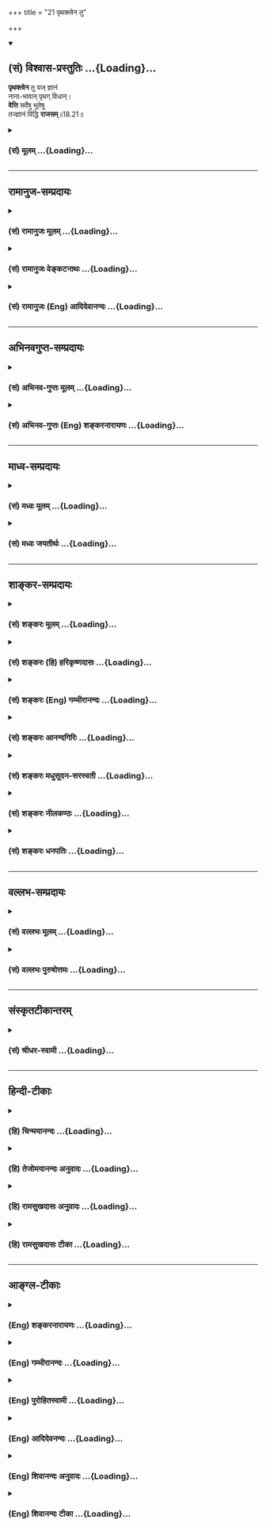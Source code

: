 +++
title = "21 पृथक्त्वेन तु"

+++
<div class="js_include" newlevelforh1="2" title="(सं) विश्वास-प्रस्तुतिः" unfilled url="/mahAbhAratam/shlokashaH/06-bhIShma-parva/03-bhagavad-gItA-parva/saMskRtam/vishvAsa-prastutiH/18_moxa-saMnyAsa-yogaH/21_pRthaktvena_tu.md">
<details open><summary><h2>(सं) विश्वास-प्रस्तुतिः ...{Loading}...</h2></summary>

**पृथक्त्वेन** तु यज् ज्ञानं  
नाना-भावान् पृथग् विधान्।  
**वेत्ति** सर्वेषु भूतेषु  
तज्ज्ञानं विद्धि **राजसम्**॥18.21॥
</details>
</div>
<div class="js_include collapsed" newlevelforh1="3" title="(सं) मूलम्" unfilled url="/mahAbhAratam/shlokashaH/06-bhIShma-parva/03-bhagavad-gItA-parva/saMskRtam/mUlam/18_moxa-saMnyAsa-yogaH/21_pRthaktvena_tu.md">
<details><summary><h3>(सं) मूलम् ...{Loading}...</h3></summary>

पृथक्त्वेन तु यज्ज्ञानं नानाभावान्पृथग्विधान्।  
वेत्ति सर्वेषु भूतेषु तज्ज्ञानं विद्धि राजसम्।।18.21।।
</details>
</div>


_________________
## रामानुज-सम्प्रदायः
<div class="js_include collapsed" newlevelforh1="3" title="(सं) रामानुजः मूलम्" unfilled url="/mahAbhAratam/shlokashaH/06-bhIShma-parva/03-bhagavad-gItA-parva/saMskRtam/rAmAnujaH/mUlam/18_moxa-saMnyAsa-yogaH/21_pRthaktvena_tu.md">
<details><summary><h3>(सं) रामानुजः मूलम् ...{Loading}...</h3></summary>

।।18.21।।**सर्वेषु भूतेषु** ब्राह्मणादिषु ब्राह्मणाद्याकार**पृथक्त्वेन**
आत्माख्यान् अपि **भावान् नाना**भूतान् सितदीर्घादिपृथक्त्वेन च
**पृथग्विधान्** फलादिसंयोगयोग्यान् कर्माधिकारवेलायां **यद् ज्ञानं वेत्ति
तत् ज्ञानं राजसं विद्धि।**

</details>
</div>
<div class="js_include collapsed" newlevelforh1="3" title="(सं) रामानुजः वेङ्कटनाथः" unfilled url="/mahAbhAratam/shlokashaH/06-bhIShma-parva/03-bhagavad-gItA-parva/saMskRtam/rAmAnujaH/venkaTanAthaH/18_moxa-saMnyAsa-yogaH/21_pRthaktvena_tu.md">
<details><summary><h3>(सं) रामानुजः वेङ्कटनाथः ...{Loading}...</h3></summary>

  
  
।।18.21।। पृथक्त्वेन च पृथग्विधान् पृथक्त्वेन विशेषितानित्यर्थः।
पृथक्त्वादिशब्दानां
पुनरुक्तिपरिहारायाऽऽहब्राह्मणाद्याकारपृथक्त्वेनेतिसर्वेषु भूतेषु इति
विशिष्टानुवादः तत्रभावान् इति विशेष्यनिष्कर्ष
इत्यभिप्रायेणाऽऽहआत्माख्यानपि भावानिति। जातिभेदविशेष्यभेदगुणादिभेदपरतया
पृथक्त्वनानात्वपृथग्विधशब्दानामपुनरुक्तिः। उक्तव्यतिरेकपरतया
फलादिसंयोगयोग्यत्वोक्तिः। ज्ञानं वेत्तीति कर्तृत्वोपचारः।  
  

</details>
</div>
<div class="js_include collapsed" newlevelforh1="3" title="(सं) रामानुजः (Eng) आदिदेवानन्दः" unfilled url="/mahAbhAratam/shlokashaH/06-bhIShma-parva/03-bhagavad-gItA-parva/saMskRtam/rAmAnujaH/english/AdidevAnandaH/18_moxa-saMnyAsa-yogaH/21_pRthaktvena_tu.md">
<details><summary><h3>(सं) रामानुजः (Eng) आदिदेवानन्दः ...{Loading}...</h3></summary>

18.21 Whatever knowledge perceives in Brahmana etc., at the time of work, the entity known as the Atman as of diverse nature because the bodies of those beings are tall or fair and are fit to attain the fruits of work - know that knowledge to be Rajasika. The point is this: It is not a condemnation of the plurality of Atman. The Atman, though distinct, is uniform everywhere. The bodily attributes do not affect it.
The knowledge lacking this understanding is stigmatised as Rajasa.

</details>
</div>


_________________
## अभिनवगुप्त-सम्प्रदायः
<div class="js_include collapsed" newlevelforh1="3" title="(सं) अभिनव-गुप्तः मूलम्" unfilled url="/mahAbhAratam/shlokashaH/06-bhIShma-parva/03-bhagavad-gItA-parva/saMskRtam/abhinava-guptaH/mUlam/18_moxa-saMnyAsa-yogaH/21_pRthaktvena_tu.md">
<details><summary><h3>(सं) अभिनव-गुप्तः मूलम् ...{Loading}...</h3></summary>

।।18.20 -- 18.22।। तत्र +++(S adds शरीरे after तत्र )+++ सर्वभूतेषु इत्यादिना
श्लोकत्रयेण ( श्लो.2022 ) ज्ञानकरणस्य त्रैरूप्यमुक्तम्। अत एव येन इति
तृतीया। इयता च ज्ञानकरणसामान्यस्य +++(,; N record an alternative reading
सामर्थ्यस्य for सामान्यस्य by saying सामर्थ्यस्येत्यन्यादर्शे )+++
स्वरूपमुक्तम्। नियतम् इत्यादिना श्लोकत्रयेण ( श्लो. 2325 ) कर्मणो
ज्ञेयकार्यरूपस्य द्वैविध्यम् मुक्तसंगः इत्यादिना श्लोकत्रयेण ( श्लो.
2628 ) तु कर्तुर्द्विरूपस्य संक्षेपेण स्वरूपम् करणविशेषस्य
स्वरूपभेदप्रतिपादनार्थ \[ प्रवृत्तिम् इत्यादिना श्लोकत्रयेण ( 3032 ) \]
बुद्धेस्त्रैविध्यं निरूपितम् +++(S -- विध्यमुपलक्षितम् )+++। तद्द्वारेण
करणान्तराणामपि त्रैविध्यमुपलक्षितम्। करणस्य तु इतिकर्तव्यतापेक्षित्वात्
इतिकर्तव्यतायाश्च धृत्यादिपञ्चकरूपत्वेऽपि; श्रद्धायाः पूर्वमुक्तत्वात्;
विविदिषाविविदिषयोश्च धृतिसुखाभ्यामाक्षेपात् तयोस्त्रैविध्यम् धृत्या यया
इत्यनेन \[ श्लोकत्रयेण ( 3335 ) \] सुखं त्विदानीम् इत्यनेन \[
श्लोकत्रयेण ( 3639 ) \] चोक्तम्। तदाह -- सर्वभूतेषु इत्यादि
समुदाहृतमित्यन्तम्। विभक्ततेषु; देवमनुष्यादितया। पृथक्त्वेन; इह मे
प्रीतिः इह मे द्वेषः इत्यादिबुद्ध्या। अहेतुकम्; कारणमविचार्यैव
अभिनिवेशावेशवशात् क्रोधरागादिग्रहणं यत् तत्तामसंज्ञम्।

</details>
</div>
<div class="js_include collapsed" newlevelforh1="3" title="(सं) अभिनव-गुप्तः (Eng) शङ्करनारायणः" unfilled url="/mahAbhAratam/shlokashaH/06-bhIShma-parva/03-bhagavad-gItA-parva/saMskRtam/abhinava-guptaH/english/shankaranArAyaNaH/18_moxa-saMnyAsa-yogaH/21_pRthaktvena_tu.md">
<details><summary><h3>(सं) अभिनव-गुप्तः (Eng) शङ्करनारायणः ...{Loading}...</h3></summary>

18.21 See Comment under 18.22

</details>
</div>


_________________
## माध्व-सम्प्रदायः
<div class="js_include collapsed" newlevelforh1="3" title="(सं) मध्वः मूलम्" unfilled url="/mahAbhAratam/shlokashaH/06-bhIShma-parva/03-bhagavad-gItA-parva/saMskRtam/madhvaH/mUlam/18_moxa-saMnyAsa-yogaH/21_pRthaktvena_tu.md">
<details><summary><h3>(सं) मध्वः मूलम् ...{Loading}...</h3></summary>

।।18.21।। Sri Madhvacharya did not comment on this sloka. ,

</details>
</div>
<div class="js_include collapsed" newlevelforh1="3" title="(सं) मध्वः जयतीर्थः" unfilled url="/mahAbhAratam/shlokashaH/06-bhIShma-parva/03-bhagavad-gItA-parva/saMskRtam/madhvaH/jayatIrthaH/18_moxa-saMnyAsa-yogaH/21_pRthaktvena_tu.md">
<details><summary><h3>(सं) मध्वः जयतीर्थः ...{Loading}...</h3></summary>

।।18.21।। Sri Jayatirtha did not comment on this sloka.  
  

</details>
</div>


_________________
## शाङ्कर-सम्प्रदायः
<div class="js_include collapsed" newlevelforh1="3" title="(सं) शङ्करः मूलम्" unfilled url="/mahAbhAratam/shlokashaH/06-bhIShma-parva/03-bhagavad-gItA-parva/saMskRtam/shankaraH/mUlam/18_moxa-saMnyAsa-yogaH/21_pRthaktvena_tu.md">
<details><summary><h3>(सं) शङ्करः मूलम् ...{Loading}...</h3></summary>

।।18.21।। --,**पृथक्त्वेन तु** भेदेन प्रतिशरीरम् अन्यत्वेन **यत् ज्ञानं
नानाभावान्** भिन्नान् आत्मनः **पृथग्विधान्** पृथक्प्रकारान्
भिन्नलक्षणान् इत्यर्थः; **वेत्ति** विजानाति यत् ज्ञानं **सर्वेषु
भूतेषु;** ज्ञानस्य कर्तृत्वासंभवात् येन ज्ञानेन वेत्ति इत्यर्थः; **तत्
ज्ञानं विद्धि राजसं** रजोगुणनिर्वृत्तम्।।

</details>
</div>
<div class="js_include collapsed" newlevelforh1="3" title="(सं) शङ्करः (हि) हरिकृष्णदासः" unfilled url="/mahAbhAratam/shlokashaH/06-bhIShma-parva/03-bhagavad-gItA-parva/saMskRtam/shankaraH/hindI/harikRShNadAsaH/18_moxa-saMnyAsa-yogaH/21_pRthaktvena_tu.md">
<details><summary><h3>(सं) शङ्करः (हि) हरिकृष्णदासः ...{Loading}...</h3></summary>

।।18.21।। और जो ज्ञान; सम्पूर्ण भूतोंमें भिन्नभिन्न प्रकारके भिन्नभिन्न
भावोंको; आत्मासे अलग विलक्षण पृथक्रूपसे देखता है; अर्थात् प्रत्येक
शरीरमें अलगअलग अपनेसे दूसरा आत्मा समझता है; उस ज्ञानको तू राजस यानी
रजोगुणसे उत्पन्न हुआ जान। ज्ञानमें कर्तापन होना असम्भव है; इसलिये जो
ज्ञान देखता है इसका आशय यह है कि जिस ज्ञानके द्वारा मनुष्य देखता है।

</details>
</div>
<div class="js_include collapsed" newlevelforh1="3" title="(सं) शङ्करः (Eng) गम्भीरानन्दः" unfilled url="/mahAbhAratam/shlokashaH/06-bhIShma-parva/03-bhagavad-gItA-parva/saMskRtam/shankaraH/english/gambhIrAnandaH/18_moxa-saMnyAsa-yogaH/21_pRthaktvena_tu.md">
<details><summary><h3>(सं) शङ्करः (Eng) गम्भीरानन्दः ...{Loading}...</h3></summary>

18.21 Tu, but; viddhi, know; tat, that; jnanam, knowledge; to be
rajasam, originating from rajas; yat, which; sarvesu bhutesu, amidst all
things; vetti, apprehends-since knowledge cannot be an agent of
hends-since knowledge cannot be an agent of action, therefore the
meaning implied is, 'that, knowledge৷৷.through which one
apprehends৷৷.'-; nana-bhavan, the different entities; prthagvidhan, of
various kinds, i.e., those possessing diverse characteristics and
different from oneself; prthakrvena, as distinct, as separate in each
body.

</details>
</div>
<div class="js_include collapsed" newlevelforh1="3" title="(सं) शङ्करः आनन्दगिरिः" unfilled url="/mahAbhAratam/shlokashaH/06-bhIShma-parva/03-bhagavad-gItA-parva/saMskRtam/shankaraH/AnandagiriH/18_moxa-saMnyAsa-yogaH/21_pRthaktvena_tu.md">
<details><summary><h3>(सं) शङ्करः आनन्दगिरिः ...{Loading}...</h3></summary>

।।18.21।। द्वैतदर्शनान्यपि कानिचिद्भवन्ति सत्त्वनिर्वृत्तानि
सम्यञ्चीत्याशङ्क्याह -- **यानीति।** तेषामसम्यक्त्वे हेतुमाह --
**राजसानीति।** प्रतिदेहमन्यत्वेन भिन्नात्मनो येन ज्ञानेन जानाति
तज्ज्ञानं राजसमिति व्याचष्टे -- **भेदेनेति।** पृथक्त्वं पृथग्विधत्वं च
पुनरुक्तमित्याशङ्क्य हेतुहेतुमत्त्वेन विभागं विवक्षित्वाह --
**भिन्नेति।** ज्ञानस्य ज्ञानकर्तृत्वमयुक्तमित्याशङ्क्याह -- **येनेति।**

</details>
</div>
<div class="js_include collapsed" newlevelforh1="3" title="(सं) शङ्करः मधुसूदन-सरस्वती" unfilled url="/mahAbhAratam/shlokashaH/06-bhIShma-parva/03-bhagavad-gItA-parva/saMskRtam/shankaraH/madhusUdana-sarasvatI/18_moxa-saMnyAsa-yogaH/21_pRthaktvena_tu.md">
<details><summary><h3>(सं) शङ्करः मधुसूदन-सरस्वती ...{Loading}...</h3></summary>

।।18.21।। पृथक्त्वेनेति। तुशब्दः प्रागुक्तसात्त्विकव्यतिरेकप्रदर्शनार्थः।
पृथक्त्वेन भेदेन स्थितेषु सर्वभूतेषु देहादिषु नानाभावान्
प्रतिदेहमन्यानात्मनः पृथग्विधान् सुखदुःखित्वादिरूपेण परस्परविलक्षणान्।
येन ज्ञानेन वेत्तीति वक्तव्ये यज्ज्ञानं वेत्तीति करणे
कर्तृत्वोपचारादेधांसि पचन्तीतिवत्कर्तुरहंकारस्य तद्वृत्त्यभेदाद्वा
तज्ज्ञानं विद्धि राजसमिति पुनर्ज्ञानपदमात्मभेदज्ञानं अनात्मभेदज्ञानं च
परामृशति। तेनात्मनां परस्परं भेदस्तेषामीश्वराद्भेदस्तेभ्य
ईश्वरादन्योन्यतश्चाचेतनवर्गस्य भेद इत्यनौपाधिकभेदपञ्चकज्ञानं
कुतार्किकाणां राजसमेवेत्यभिप्रायः।

</details>
</div>
<div class="js_include collapsed" newlevelforh1="3" title="(सं) शङ्करः नीलकण्ठः" unfilled url="/mahAbhAratam/shlokashaH/06-bhIShma-parva/03-bhagavad-gItA-parva/saMskRtam/shankaraH/nIlakaNThaH/18_moxa-saMnyAsa-yogaH/21_pRthaktvena_tu.md">
<details><summary><h3>(सं) शङ्करः नीलकण्ठः ...{Loading}...</h3></summary>

।।18.21।। भेदज्ञाने राजसत्वमाह -- **पृथक्त्वेनेति।** यत्पृथक्त्वेन
भिन्नत्वेन। ज्ञानं तद्राजसमिति संबन्धः। ,पृथक्त्वेनेत्येतद्विवृणोति।
सर्वेषु भूतेषु पाञ्चभौतिकत्वेनाविशिष्टेषु नानाभावान्
सुरनरतिर्यक्स्थावरत्वभेदेन नानात्वानि। बहुवचनमत्यन्तभेदप्रदर्शनार्थम्।
पृथग्विधान् एकजातीयेष्वपि नरादिषु प्रत्येकं विभिन्नप्रकारान् यज्ज्ञानं
वेत्ति विषयीकरोतीति। येन ज्ञानेन वेत्तीति वक्तव्ये एधांसि
पचन्तीतिवद्यज्ज्ञानं वेत्तिति करणे कर्तृत्वोपचारो बोध्यः। तेनात्मनां
परस्परभेदस्तेषामीश्वराद्भेदस्तेभ्य ईश्वरादन्योन्यतश्च जडवर्गस्य भेद
इत्यनौपाधिकभेदपञ्चकज्ञानं कुतार्किकाणां राजसमेवेत्यभिप्रायः।

</details>
</div>
<div class="js_include collapsed" newlevelforh1="3" title="(सं) शङ्करः धनपतिः" unfilled url="/mahAbhAratam/shlokashaH/06-bhIShma-parva/03-bhagavad-gItA-parva/saMskRtam/shankaraH/dhanapatiH/18_moxa-saMnyAsa-yogaH/21_pRthaktvena_tu.md">
<details><summary><h3>(सं) शङ्करः धनपतिः ...{Loading}...</h3></summary>

।।18.21।। एवमद्वैतवादिनां सात्त्विकमुपादेयमुक्त्वा तार्किकाणां तद्राजसं
हेयमाह -- पृथक्त्वेन त्विति। तुशब्दः
संसारोच्छत्तिहेतुभूतात्पूर्वोक्तात्सात्त्विकाज्ज्ञानात्तदुच्छत्त्यहेतुभूतस्य
प्रत्युत तत्कारणस्य वैलक्षण्यद्योतनार्थः। पृथक्त्वेन प्रतिशरीरमन्यत्वेन
हेतुना पृथग्विधान् भिन्नलक्षणान् नानाभावान् भिन्नात्मनः सर्वेषु भूतेषु
यज्ज्ञानं राजसं रजोनिर्वत्तं विद्धि। यत्पृथकत्वेन स्थितेषु भूतेष्विति तु
दूरान्वयदोषेणआध्याहारदोषेण च ग्रस्तत्वादाचार्यैरुपेक्षितम्।

</details>
</div>


_________________
## वल्लभ-सम्प्रदायः
<div class="js_include collapsed" newlevelforh1="3" title="(सं) वल्लभः मूलम्" unfilled url="/mahAbhAratam/shlokashaH/06-bhIShma-parva/03-bhagavad-gItA-parva/saMskRtam/vallabhaH/mUlam/18_moxa-saMnyAsa-yogaH/21_pRthaktvena_tu.md">
<details><summary><h3>(सं) वल्लभः मूलम् ...{Loading}...</h3></summary>

।।18.21।। पृथक्त्वेनेति स्पष्टम्।

</details>
</div>
<div class="js_include collapsed" newlevelforh1="3" title="(सं) वल्लभः पुरुषोत्तमः" unfilled url="/mahAbhAratam/shlokashaH/06-bhIShma-parva/03-bhagavad-gItA-parva/saMskRtam/vallabhaH/puruShottamaH/18_moxa-saMnyAsa-yogaH/21_pRthaktvena_tu.md">
<details><summary><h3>(सं) वल्लभः पुरुषोत्तमः ...{Loading}...</h3></summary>

  
  
।।18.21।। राजसमाह -- पृथक्त्वेनेति। ज्ञानस्य
सात्त्विकात्मकत्वाद्वक्ष्यमाणज्ञानस्य शब्दमात्रसाम्यज्ञापनाय तुशब्दः।
पृथक्त्वेन क्रीडामयैकराहित्येन तु नानाभावान् अनेकान् जीवान् पृथग्विधान्
नानाभिलाषरूपान् सुखिदुःखीत्यादिपशुपक्षिमनुजतृणस्तम्बादीन् सर्वेषु भूतेषु
येन पश्यति तज्ज्ञानं राजसं विक्षिप्तमानसात्मकं विद्धि।  
  

</details>
</div>


_________________
## संस्कृतटीकान्तरम्
<div class="js_include collapsed" newlevelforh1="3" title="(सं) श्रीधर-स्वामी" unfilled url="/mahAbhAratam/shlokashaH/06-bhIShma-parva/03-bhagavad-gItA-parva/saMskRtam/shrIdhara-svAmI/18_moxa-saMnyAsa-yogaH/21_pRthaktvena_tu.md">
<details><summary><h3>(सं) श्रीधर-स्वामी ...{Loading}...</h3></summary>

।।18.21।। राजसं ज्ञानमाह **-- पृथक्त्वेनेति।** पृथक्त्वेन तु
यज्ज्ञानमित्यस्यैव विवरणं सर्वेषु भूतेषु देहेषु नानाभावान्वस्तुत
एवानेकान्क्षेत्रज्ञान् पृथग्विधान्सुखीदुःखीत्यादिरूपेण विलक्षणान् येन
ज्ञानेन वेत्ति तज्ज्ञानं राजसं विद्धि।

</details>
</div>


_________________
## हिन्दी-टीकाः
<div class="js_include collapsed" newlevelforh1="3" title="(हि) चिन्मयानन्दः" unfilled url="/mahAbhAratam/shlokashaH/06-bhIShma-parva/03-bhagavad-gItA-parva/hindI/chinmayAnandaH/18_moxa-saMnyAsa-yogaH/21_pRthaktvena_tu.md">
<details><summary><h3>(हि) चिन्मयानन्दः ...{Loading}...</h3></summary>

।।18.21।। जब हम इन्द्रिय; मन और बुद्धि के माध्यम से जगत् का अवलोकन करते
हैं; तब; निसन्देह उसमें हमें असंख्य प्रकार के भेद दृष्टिगोचर होते हैं।
परन्तु जो वस्तु जिस रूप में दिखाई देती है; उसके उसी रूप को सत्य समझ लेना
अविवेक का लक्षण है। राजसी पुरुष का मन सदैव चंचल और अस्थिर रहने के कारण
वह कभी शान्त मन से विचार नहीं कर पाता और यही कारण है कि वह दृष्टिगोचर
भेद; जैसे वनस्पति; पशु; मनुष्य आदि को परस्पर सर्वथा भिन्न और सत्य मान
लेता है। ऐसे ज्ञान को राजस ज्ञान कहते हैं।

</details>
</div>
<div class="js_include collapsed" newlevelforh1="3" title="(हि) तेजोमयानन्दः अनुवादः" unfilled url="/mahAbhAratam/shlokashaH/06-bhIShma-parva/03-bhagavad-gItA-parva/hindI/tejomayAnandaH/anuvAdaH/18_moxa-saMnyAsa-yogaH/21_pRthaktvena_tu.md">
<details><summary><h3>(हि) तेजोमयानन्दः अनुवादः ...{Loading}...</h3></summary>

।।18.21।। जिस ज्ञान के द्वारा मनुष्य समस्त भूतों में नाना भावों को
पृथक्-पृथक् जानता है, उस ज्ञान को तुम राजस जानो।।

</details>
</div>
<div class="js_include collapsed" newlevelforh1="3" title="(हि) रामसुखदासः अनुवादः" unfilled url="/mahAbhAratam/shlokashaH/06-bhIShma-parva/03-bhagavad-gItA-parva/hindI/rAmasukhadAsaH/anuvAdaH/18_moxa-saMnyAsa-yogaH/21_pRthaktvena_tu.md">
<details><summary><h3>(हि) रामसुखदासः अनुवादः ...{Loading}...</h3></summary>

।।18.21।। परन्तु जो ज्ञान अर्थात् जिस ज्ञानके द्वारा मनुष्य सम्पूर्ण
प्राणियोंमें अलग-अलग अनेक भावोंको अलग-अलग रूपसे जानता है, उस ज्ञानको तुम
राजस समझो।

</details>
</div>
<div class="js_include collapsed" newlevelforh1="3" title="(हि) रामसुखदासः टीका" unfilled url="/mahAbhAratam/shlokashaH/06-bhIShma-parva/03-bhagavad-gItA-parva/hindI/rAmasukhadAsaH/TIkA/18_moxa-saMnyAsa-yogaH/21_pRthaktvena_tu.md">
<details><summary><h3>(हि) रामसुखदासः टीका ...{Loading}...</h3></summary>

।।18.21।।***व्याख्या --***  **पृथक्त्वेन तु (टिप्पणी प₀ 904.1)
यज्ज्ञानं नानाभावान् पृथग्विधान् --** राजस ज्ञानमें राग की मुख्यता होती
है -- **रजो रागात्मकं विद्धि** (गीता 14। 7)। रागका यह नियम है कि वह
जिसमें आ जाता है; उसमें किसीके प्रति आसक्ति; प्रियता पैदा करा देता है और
किसीके प्रति द्वेष पैदा करा देता है। इस रागके कारण ही मनुष्य; देवता;
यक्षराक्षस; पशुपक्षी; कीटपतङ्ग; वृक्षलता आदि जितने भी चरअचर प्राणी हैं;
उन प्राणियोंकी विभिन्न आकृति; स्वभाव; नाम; रूप; गुण आदिको लेकर राजस
ज्ञानवाला मनुष्य उनमें रहनेवाली एक ही अविनाशी आत्माको तत्त्वसे अलगअलग
समझता है।**वेत्ति सर्वेषु भूतेषु तज्ज्ञानं विद्धि राजसम् --** इसी तरह
जिस ज्ञानसे मनुष्य अलगअलग शरीरोंमें अन्तःकरण; स्वभाव; इन्द्रियाँ; प्राण
आदिके सम्बन्धसे प्राणियोंको भी अलगअलग मानता है; वह ज्ञान राजस कहलाता है।
राजस ज्ञानमें जडचेतनका विवेक नहीं होता।  
  
***सम्बन्ध --***  अब तामस ज्ञानका वर्णन करते हैं।

</details>
</div>


_________________
## आङ्ग्ल-टीकाः
<div class="js_include collapsed" newlevelforh1="3" title="(Eng) शङ्करनारायणः" unfilled url="/mahAbhAratam/shlokashaH/06-bhIShma-parva/03-bhagavad-gItA-parva/english/shankaranArAyaNaH/18_moxa-saMnyAsa-yogaH/21_pRthaktvena_tu.md">
<details><summary><h3>(Eng) शङ्करनारायणः ...{Loading}...</h3></summary>

18.21. That instrument-of-knowledge, by means of which one considers the varied natures of different sorts in all beings as \[really\]
different-that is regarded to be of the Rajas (Strand).

</details>
</div>
<div class="js_include collapsed" newlevelforh1="3" title="(Eng) गम्भीरानन्दः" unfilled url="/mahAbhAratam/shlokashaH/06-bhIShma-parva/03-bhagavad-gItA-parva/english/gambhIrAnandaH/18_moxa-saMnyAsa-yogaH/21_pRthaktvena_tu.md">
<details><summary><h3>(Eng) गम्भीरानन्दः ...{Loading}...</h3></summary>

18.21 But know that knowledge to be originating from rajas which, amidst all things, apprehends the different entities of various kinds as distinct \[As possessing distinct selves.\].

</details>
</div>
<div class="js_include collapsed" newlevelforh1="3" title="(Eng) पुरोहितस्वामी" unfilled url="/mahAbhAratam/shlokashaH/06-bhIShma-parva/03-bhagavad-gItA-parva/english/purohitasvAmI/18_moxa-saMnyAsa-yogaH/21_pRthaktvena_tu.md">
<details><summary><h3>(Eng) पुरोहितस्वामी ...{Loading}...</h3></summary>

18.21 The knowledge which thinks of the manifold existence in all beings as separate - that comes from Passion.

</details>
</div>
<div class="js_include collapsed" newlevelforh1="3" title="(Eng) आदिदेवनन्दः" unfilled url="/mahAbhAratam/shlokashaH/06-bhIShma-parva/03-bhagavad-gItA-parva/english/AdidevanandaH/18_moxa-saMnyAsa-yogaH/21_pRthaktvena_tu.md">
<details><summary><h3>(Eng) आदिदेवनन्दः ...{Loading}...</h3></summary>

18.21 But that knowledge which sees all beings, by reason of their individuality, as entities of distinct nature - know that knowledge to be Rajasika.

</details>
</div>
<div class="js_include collapsed" newlevelforh1="3" title="(Eng) शिवानन्दः अनुवादः" unfilled url="/mahAbhAratam/shlokashaH/06-bhIShma-parva/03-bhagavad-gItA-parva/english/shivAnandaH/anuvAdaH/18_moxa-saMnyAsa-yogaH/21_pRthaktvena_tu.md">
<details><summary><h3>(Eng) शिवानन्दः अनुवादः ...{Loading}...</h3></summary>

18.21 But that knowledge which sees in all beings various entities of distinct kinds as different from one another know thou that knowledge to be Rajasic.

</details>
</div>
<div class="js_include collapsed" newlevelforh1="3" title="(Eng) शिवानन्दः टीका" unfilled url="/mahAbhAratam/shlokashaH/06-bhIShma-parva/03-bhagavad-gItA-parva/english/shivAnandaH/TIkA/18_moxa-saMnyAsa-yogaH/21_pRthaktvena_tu.md">
<details><summary><h3>(Eng) शिवानन्दः टीका ...{Loading}...</h3></summary>

18.21 पृथक्त्वेन as different from one another; तु but; यत् which;
ज्ञानम् knowledge; नानाभावान् various entities; पृथग्विधान् of distinct kinds; वेत्ति knows; सर्वेषु (in) all; भूतेषु in beings; तत् that;
ज्ञानम् knowledge; विद्धि know; राजसम् Rajasic.Commentary Knowledge which sees As knowledge cannot be an agent; this should be interpreted to mean knowledge by which one sees.Entities Selves or souls.Different from one another Regarding them as different in different bodies.The knowledge that is led by the idea of separateness is passionate.
Enveloping as it does the manifold creation with the veil of separateness; it deludes even the wise man. Owing to passionate knowledge; beings appear to be separate and the perception of unity is also lost sight of. That knowledge which beholds multiplicity in created objects and differentiates them as being small or great; according to their form and size; is of passionate nature and tainted. A man with passionate knowledge sees diversity everywhere. He beholds the many only.Now I will explain to thee; O Arjuna; knowledge that is of the ality of darkness; in order that thou mayest avoid it.

</details>
</div>
